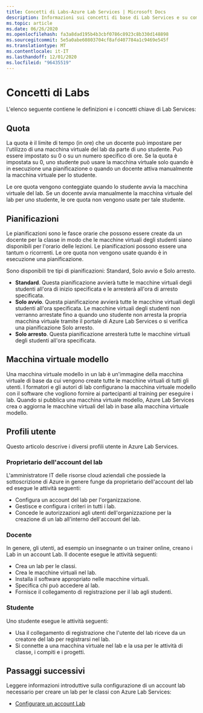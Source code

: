 ```yaml
---
title: Concetti di Labs-Azure Lab Services | Microsoft Docs
description: Informazioni sui concetti di base di Lab Services e su come può semplificare la creazione e la gestione dei lab.
ms.topic: article
ms.date: 06/26/2020
ms.openlocfilehash: fa3a8dad195b4b3cbf0786c8923c8b330d148898
ms.sourcegitcommit: 5e5a0abe60803704cf8afd407784a1c9469e545f
ms.translationtype: MT
ms.contentlocale: it-IT
ms.lasthandoff: 12/01/2020
ms.locfileid: "96435519"
---
```

# <a name="labs-concepts"></a>Concetti di Labs

L'elenco seguente contiene le definizioni e i concetti chiave di Lab Services:

## <a name="quota"></a>Quota

La quota è il limite di tempo (in ore) che un docente può impostare per l'utilizzo di una macchina virtuale del lab da parte di uno studente. Può essere impostato su 0 o su un numero specifico di ore. Se la quota è impostata su 0, uno studente può usare la macchina virtuale solo quando è in esecuzione una pianificazione o quando un docente attiva manualmente la macchina virtuale per lo studente.  

Le ore quota vengono conteggiate quando lo studente avvia la macchina virtuale del lab.  Se un docente avvia manualmente la macchina virtuale del lab per uno studente, le ore quota non vengono usate per tale studente.

## <a name="schedules"></a>Pianificazioni

Le pianificazioni sono le fasce orarie che possono essere create da un docente per la classe in modo che le macchine virtuali degli studenti siano disponibili per l'orario delle lezioni.  Le pianificazioni possono essere una tantum o ricorrenti.  Le ore quota non vengono usate quando è in esecuzione una pianificazione.

Sono disponibili tre tipi di pianificazioni: Standard, Solo avvio e Solo arresto.

- **Standard**.  Questa pianificazione avvierà tutte le macchine virtuali degli studenti all'ora di inizio specificata e le arresterà all'ora di arresto specificata.
- **Solo avvio**.   Questa pianificazione avvierà tutte le macchine virtuali degli studenti all'ora specificata.  Le macchine virtuali degli studenti non verranno arrestate fino a quando uno studente non arresta la propria macchina virtuale tramite il portale di Azure Lab Services o si verifica una pianificazione Solo arresto.
- **Solo arresto**.  Questa pianificazione arresterà tutte le macchine virtuali degli studenti all'ora specificata.  

## <a name="template-virtual-machine"></a>Macchina virtuale modello

Una macchina virtuale modello in un lab è un'immagine della macchina virtuale di base da cui vengono create tutte le macchine virtuali di tutti gli utenti. I formatori e gli autori di lab configurano la macchina virtuale modello con il software che vogliono fornire ai partecipanti al training per eseguire i lab. Quando si pubblica una macchina virtuale modello, Azure Lab Services crea o aggiorna le macchine virtuali del lab in base alla macchina virtuale modello.

## <a name="user-profiles"></a>Profili utente

Questo articolo descrive i diversi profili utente in Azure Lab Services.

### <a name="lab-account-owner"></a>Proprietario dell'account del lab

L'amministratore IT delle risorse cloud aziendali che possiede la sottoscrizione di Azure in genere funge da proprietario dell'account del lab ed esegue le attività seguenti:

- Configura un account del lab per l'organizzazione.
- Gestisce e configura i criteri in tutti i lab.
- Concede le autorizzazioni agli utenti dell'organizzazione per la creazione di un lab all'interno dell'account del lab.

### <a name="educator"></a>Docente

In genere, gli utenti, ad esempio un insegnante o un trainer online, creano i Lab in un account Lab. Il docente esegue le attività seguenti:

- Crea un lab per le classi.
- Crea le macchine virtuali nel lab.
- Installa il software appropriato nelle macchine virtuali.
- Specifica chi può accedere al lab.
- Fornisce il collegamento di registrazione per il lab agli studenti.

### <a name="student"></a>Studente

Uno studente esegue le attività seguenti:

- Usa il collegamento di registrazione che l'utente del lab riceve da un creatore del lab per registrarsi nel lab.
- Si connette a una macchina virtuale nel lab e la usa per le attività di classe, i compiti e i progetti.

## <a name="next-steps"></a>Passaggi successivi

Leggere informazioni introduttive sulla configurazione di un account lab necessario per creare un lab per le classi con Azure Lab Services:

- [Configurare un account Lab](tutorial-setup-lab-account.md)
